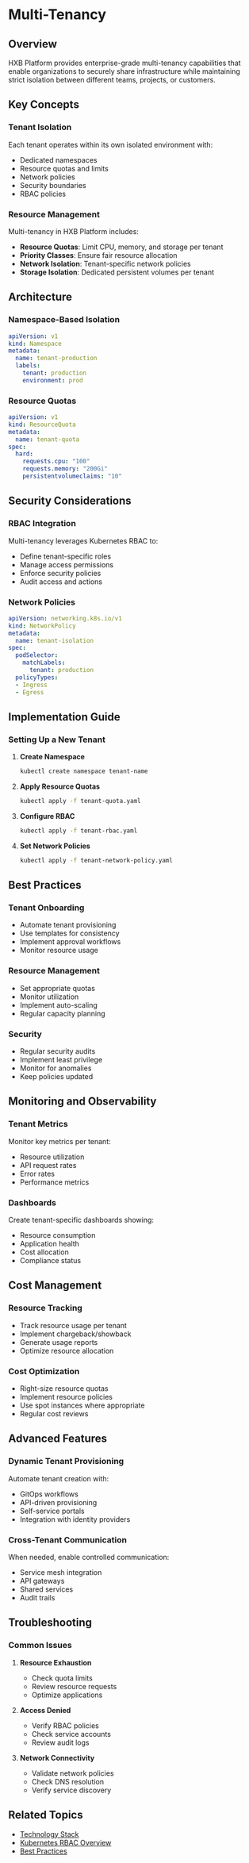 # Multi-Tenancy

## Overview

HXB Platform provides enterprise-grade multi-tenancy capabilities that enable organizations to securely share infrastructure while maintaining strict isolation between different teams, projects, or customers.

## Key Concepts

### Tenant Isolation

Each tenant operates within its own isolated environment with:
- Dedicated namespaces
- Resource quotas and limits
- Network policies
- Security boundaries
- RBAC policies

### Resource Management

Multi-tenancy in HXB Platform includes:
- **Resource Quotas**: Limit CPU, memory, and storage per tenant
- **Priority Classes**: Ensure fair resource allocation
- **Network Isolation**: Tenant-specific network policies
- **Storage Isolation**: Dedicated persistent volumes per tenant

## Architecture

### Namespace-Based Isolation

```yaml
apiVersion: v1
kind: Namespace
metadata:
  name: tenant-production
  labels:
    tenant: production
    environment: prod
```

### Resource Quotas

```yaml
apiVersion: v1
kind: ResourceQuota
metadata:
  name: tenant-quota
spec:
  hard:
    requests.cpu: "100"
    requests.memory: "200Gi"
    persistentvolumeclaims: "10"
```

## Security Considerations

### RBAC Integration

Multi-tenancy leverages Kubernetes RBAC to:
- Define tenant-specific roles
- Manage access permissions
- Enforce security policies
- Audit access and actions

### Network Policies

```yaml
apiVersion: networking.k8s.io/v1
kind: NetworkPolicy
metadata:
  name: tenant-isolation
spec:
  podSelector:
    matchLabels:
      tenant: production
  policyTypes:
  - Ingress
  - Egress
```

## Implementation Guide

### Setting Up a New Tenant

1. **Create Namespace**
   ```bash
   kubectl create namespace tenant-name
   ```

2. **Apply Resource Quotas**
   ```bash
   kubectl apply -f tenant-quota.yaml
   ```

3. **Configure RBAC**
   ```bash
   kubectl apply -f tenant-rbac.yaml
   ```

4. **Set Network Policies**
   ```bash
   kubectl apply -f tenant-network-policy.yaml
   ```

## Best Practices

### Tenant Onboarding

- Automate tenant provisioning
- Use templates for consistency
- Implement approval workflows
- Monitor resource usage

### Resource Management

- Set appropriate quotas
- Monitor utilization
- Implement auto-scaling
- Regular capacity planning

### Security

- Regular security audits
- Implement least privilege
- Monitor for anomalies
- Keep policies updated

## Monitoring and Observability

### Tenant Metrics

Monitor key metrics per tenant:
- Resource utilization
- API request rates
- Error rates
- Performance metrics

### Dashboards

Create tenant-specific dashboards showing:
- Resource consumption
- Application health
- Cost allocation
- Compliance status

## Cost Management

### Resource Tracking

- Track resource usage per tenant
- Implement chargeback/showback
- Generate usage reports
- Optimize resource allocation

### Cost Optimization

- Right-size resource quotas
- Implement resource policies
- Use spot instances where appropriate
- Regular cost reviews

## Advanced Features

### Dynamic Tenant Provisioning

Automate tenant creation with:
- GitOps workflows
- API-driven provisioning
- Self-service portals
- Integration with identity providers

### Cross-Tenant Communication

When needed, enable controlled communication:
- Service mesh integration
- API gateways
- Shared services
- Audit trails

## Troubleshooting

### Common Issues

1. **Resource Exhaustion**
   - Check quota limits
   - Review resource requests
   - Optimize applications

2. **Access Denied**
   - Verify RBAC policies
   - Check service accounts
   - Review audit logs

3. **Network Connectivity**
   - Validate network policies
   - Check DNS resolution
   - Verify service discovery

## Related Topics

- [Technology Stack](./technology-stack.md)
- [Kubernetes RBAC Overview](../kubernetes-rbac/overview.md)
- [Best Practices](../kubernetes-rbac/best-practices.md)